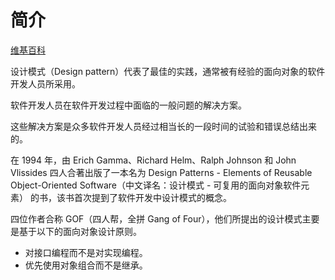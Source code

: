 # 简介

[维基百科](https://zh.wikipedia.org/wiki/设计模式_(计算机))

设计模式（Design pattern）代表了最佳的实践，通常被有经验的面向对象的软件开发人员所采用。

软件开发人员在软件开发过程中面临的一般问题的解决方案。

这些解决方案是众多软件开发人员经过相当长的一段时间的试验和错误总结出来的。

在 1994 年，由 Erich Gamma、Richard Helm、Ralph Johnson 和 John Vlissides 四人合著出版了一本名为 Design Patterns - Elements of Reusable Object-Oriented Software（中文译名：设计模式 - 可复用的面向对象软件元素） 的书，该书首次提到了软件开发中设计模式的概念。

四位作者合称 GOF（四人帮，全拼 Gang of Four），他们所提出的设计模式主要是基于以下的面向对象设计原则。

* 对接口编程而不是对实现编程。
* 优先使用对象组合而不是继承。